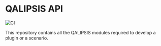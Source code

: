 # QALIPSIS API

![CI](https://github.com/qalipsis/qalipsis-api/actions/workflows/gradle-master.yml/badge.svg)

This repository contains all the QALIPSIS modules required to develop a plugin or a scenario.